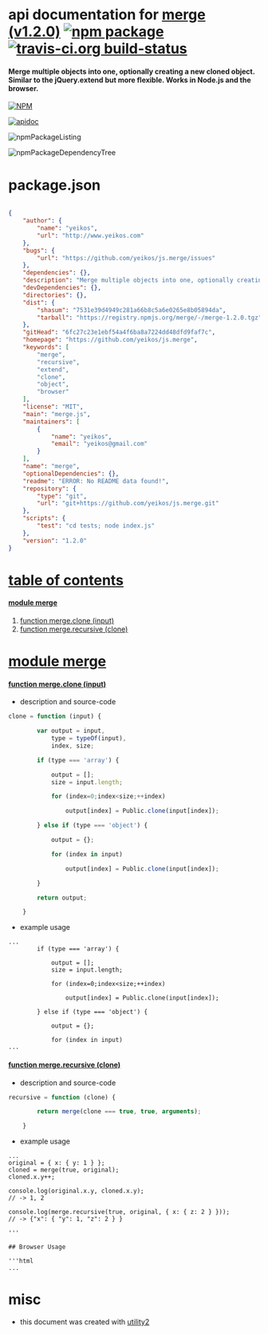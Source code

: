 # api documentation for  [merge (v1.2.0)](https://github.com/yeikos/js.merge)  [![npm package](https://img.shields.io/npm/v/npmdoc-merge.svg?style=flat-square)](https://www.npmjs.org/package/npmdoc-merge) [![travis-ci.org build-status](https://api.travis-ci.org/npmdoc/node-npmdoc-merge.svg)](https://travis-ci.org/npmdoc/node-npmdoc-merge)
#### Merge multiple objects into one, optionally creating a new cloned object. Similar to the jQuery.extend but more flexible. Works in Node.js and the browser.

[![NPM](https://nodei.co/npm/merge.png?downloads=true)](https://www.npmjs.com/package/merge)

[![apidoc](https://npmdoc.github.io/node-npmdoc-merge/build/screenCapture.buildNpmdoc.browser._2Fhome_2Ftravis_2Fbuild_2Fnpmdoc_2Fnode-npmdoc-merge_2Ftmp_2Fbuild_2Fapidoc.html.png)](https://npmdoc.github.io/node-npmdoc-merge/build/apidoc.html)

![npmPackageListing](https://npmdoc.github.io/node-npmdoc-merge/build/screenCapture.npmPackageListing.svg)

![npmPackageDependencyTree](https://npmdoc.github.io/node-npmdoc-merge/build/screenCapture.npmPackageDependencyTree.svg)



# package.json

```json

{
    "author": {
        "name": "yeikos",
        "url": "http://www.yeikos.com"
    },
    "bugs": {
        "url": "https://github.com/yeikos/js.merge/issues"
    },
    "dependencies": {},
    "description": "Merge multiple objects into one, optionally creating a new cloned object. Similar to the jQuery.extend but more flexible. Works in Node.js and the browser.",
    "devDependencies": {},
    "directories": {},
    "dist": {
        "shasum": "7531e39d4949c281a66b8c5a6e0265e8b05894da",
        "tarball": "https://registry.npmjs.org/merge/-/merge-1.2.0.tgz"
    },
    "gitHead": "6fc27c23e1ebf54a4f6ba8a7224dd48dfd9faf7c",
    "homepage": "https://github.com/yeikos/js.merge",
    "keywords": [
        "merge",
        "recursive",
        "extend",
        "clone",
        "object",
        "browser"
    ],
    "license": "MIT",
    "main": "merge.js",
    "maintainers": [
        {
            "name": "yeikos",
            "email": "yeikos@gmail.com"
        }
    ],
    "name": "merge",
    "optionalDependencies": {},
    "readme": "ERROR: No README data found!",
    "repository": {
        "type": "git",
        "url": "git+https://github.com/yeikos/js.merge.git"
    },
    "scripts": {
        "test": "cd tests; node index.js"
    },
    "version": "1.2.0"
}
```



# <a name="apidoc.tableOfContents"></a>[table of contents](#apidoc.tableOfContents)

#### [module merge](#apidoc.module.merge)
1.  [function <span class="apidocSignatureSpan">merge.</span>clone (input)](#apidoc.element.merge.clone)
1.  [function <span class="apidocSignatureSpan">merge.</span>recursive (clone)](#apidoc.element.merge.recursive)



# <a name="apidoc.module.merge"></a>[module merge](#apidoc.module.merge)

#### <a name="apidoc.element.merge.clone"></a>[function <span class="apidocSignatureSpan">merge.</span>clone (input)](#apidoc.element.merge.clone)
- description and source-code
```javascript
clone = function (input) {

		var output = input,
			type = typeOf(input),
			index, size;

		if (type === 'array') {

			output = [];
			size = input.length;

			for (index=0;index<size;++index)

				output[index] = Public.clone(input[index]);

		} else if (type === 'object') {

			output = {};

			for (index in input)

				output[index] = Public.clone(input[index]);

		}

		return output;

	}
```
- example usage
```shell
...
		if (type === 'array') {

			output = [];
			size = input.length;

			for (index=0;index<size;++index)

				output[index] = Public.clone(input[index]);

		} else if (type === 'object') {

			output = {};

			for (index in input)
...
```

#### <a name="apidoc.element.merge.recursive"></a>[function <span class="apidocSignatureSpan">merge.</span>recursive (clone)](#apidoc.element.merge.recursive)
- description and source-code
```javascript
recursive = function (clone) {

		return merge(clone === true, true, arguments);

	}
```
- example usage
```shell
...
original = { x: { y: 1 } };
cloned = merge(true, original);
cloned.x.y++;

console.log(original.x.y, cloned.x.y);
// -> 1, 2

console.log(merge.recursive(true, original, { x: { z: 2 } }));
// -> {"x": { "y": 1, "z": 2 } }

'''

## Browser Usage

'''html
...
```



# misc
- this document was created with [utility2](https://github.com/kaizhu256/node-utility2)
